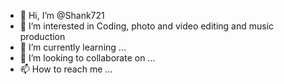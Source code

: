 - 👋 Hi, I’m @Shank721
- 👀 I’m interested in Coding, photo and video editing and music production
- 🌱 I’m currently learning ...
- 💞️ I’m looking to collaborate on ...
- 📫 How to reach me ...

<!---
Shank721/Shank721 is a ✨ special ✨ repository because its `README.md` (this file) appears on your GitHub profile.
You can click the Preview link to take a look at your changes.
--->
